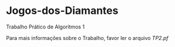 # Jogos-dos-Diamantes
Trabalho Prático de Algoritmos 1

Para mais informações sobre o Trabalho, favor ler o arquivo _TP2.pf_
